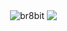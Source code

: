 <!-- ## Hi there 👋. Welcome to my page 


**br8bit/br8bit** is a ✨ _special_ ✨ repository because its `README.md` (this file) appears on your GitHub profile.

Here are some ideas to get you started:

- 🔭 I’m currently working on ...
- 🌱 I’m currently learning ...
- 👯 I’m looking to collaborate on ...
- 🤔 I’m looking for help with ...
- 💬 Ask me about ...
- 📫 How to reach me: ...
- 😄 Pronouns: ...
- ⚡ Fun fact: ...
-->

<!-- &nbsp;![](https://komarev.com/ghpvc/?username=br8btit&color=brightgreen) -->
<p>&nbsp;<img align="center" src="https://github-readme-stats.vercel.app/api?username=br8bit&show_icons=true&locale=en" alt="br8bit" />
<img align="center" src="https://github-readme-stats.vercel.app/api/top-langs/?username=br8bit&layout=compact&hide_border=true&&langs_count=10&show_icons=true&theme=transparent" />
</p>
